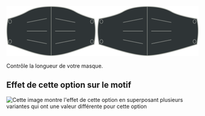 ![Option de longueur](./length.svg)

Contrôle la longueur de votre masque.

## Effet de cette option sur le motif

![Cette image montre l'effet de cette option en superposant plusieurs variantes qui ont une valeur différente pour cette option](florence\_length\_sample.svg "Effet de cette option sur le motif")
